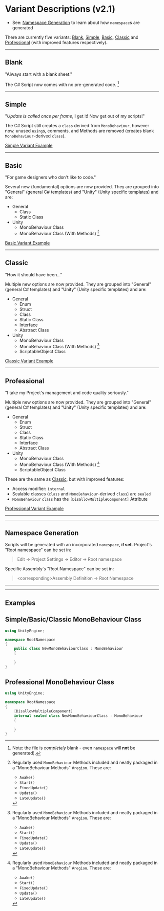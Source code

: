 # Variant Descriptions (v2.1)

- See: [Namespace Generation](<#Namespace Generation>) to learn about how `namespace`s are generated

There are currently five variants: [Blank](#Blank), [Simple](#Simple), [Basic](#Basic), [Classic](#Classic) and [Professional](#Professional) (with improved features respectively).

---

## Blank
"Always start with a blank sheet."

The C# Script now comes with no pre-generated code. [^note]

[^note]: Note: the file is *completely* blank - even  `namespace` will **not** be generated).

---

## Simple
"*Update is called once per frame*, I get it! Now get out of my scripts!"

The C# Script still creates a `class` derived from `MonoBehaviour`, however now, unused `using`s, comments, and Methods are removed (creates blank `MonoBehaviour`-derived `class`).

[Simple Variant Example](<#Simple/Basic/Classic MonoBehaviour Class>)

---

## Basic
"For game designers who don't like to code."

Several new (fundamental) options are now provided. They are grouped into "General" (general C# templates) and "Unity" (Unity specific templates) and are:

- General
	- Class
	- Static Class
- Unity
	- MonoBehaviour Class
	- MonoBehaviour Class (With Methods) [^methods]

[^methods]: Regularly used `MonoBehaviour` Methods included and neatly packaged in a "MonoBehaviour Methods" `#region`. These are:
	- `Awake()`
	- `Start()`
	- `FixedUpdate()`
	- `Update()`
	- `LateUpdate()`

[Basic Variant Example](<#Simple/Basic/Classic MonoBehaviour Class>)

---

## Classic
"How it should have been..."

Multiple new options are now provided. They are grouped into "General" (general C# templates) and "Unity" (Unity specific templates) and are:

- General
	- Enum
	- Struct
	- Class
	- Static Class
	- Interface
	- Abstract Class
- Unity
	- MonoBehaviour Class
	- MonoBehaviour Class (With Methods) [^methods]
	- ScriptableObject Class

[Classic Variant Example](<#Simple/Basic/Classic MonoBehaviour Class>)

---

## Professional
"I take my Project's management and code quality seriously."

Multiple new options are now provided. They are grouped into "General" (general C# templates) and "Unity" (Unity specific templates) and are:

- General
	- Enum
	- Struct
	- Class
	- Static Class
	- Interface
	- Abstract Class
- Unity
	- MonoBehaviour Class
	- MonoBehaviour Class (With Methods) [^methods]
	- ScriptableObject Class

These are the same as [Classic](#Classic), but with improved features:

- Access modifier: `internal`
- Sealable classes (`class` and `MonoBehaviour`-derived `class`) are `sealed`
- `MonoBehaviour` `class` has the `[DisallowMultipleComponent]` Attribute

[Professional Variant Example](<#Professional MonoBehaviour Class>)

---
---

## Namespace Generation
Scripts will be generated with an incorporated `namespace`, **if set**. Project's "Root namespace" can be set in:

> Edit -> Project Settings -> Editor -> Root namespace

Specific Assembly's "Root Namespace" can be set in:

> \<corresponding\>Assembly Definition -> Root Namespace

---
---

## Examples

## Simple/Basic/Classic MonoBehaviour Class
```cs
using UnityEngine;

namespace RootNamespace
{
	public class NewMonoBehaviourClass : MonoBehaviour
	{
		
	}
}
```

## Professional MonoBehaviour Class
```cs
using UnityEngine;

namespace RootNamespace
{
	[DisallowMultipleComponent]
	internal sealed class NewMonoBehaviourClass : MonoBehaviour
	{
		
	}
}
```
